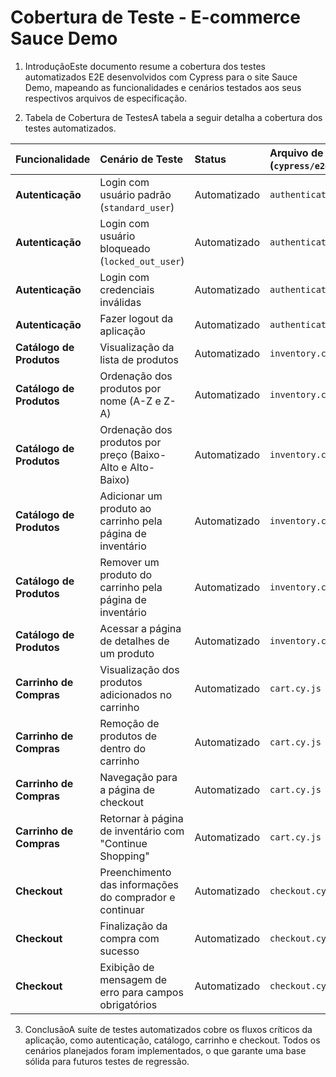 # Cobertura de Teste - E-commerce Sauce Demo

1. IntroduçãoEste documento resume a cobertura dos testes automatizados E2E desenvolvidos com Cypress para o site Sauce Demo, mapeando as funcionalidades e cenários testados aos seus respectivos arquivos de especificação.

2. Tabela de Cobertura de TestesA tabela a seguir detalha a cobertura dos testes automatizados.

| Funcionalidade           | Cenário de Teste                                           | Status       | Arquivo de Teste (`cypress/e2e`) |
| :----------------------- | :--------------------------------------------------------- | :----------- | :------------------------------- |
| **Autenticação**         | Login com usuário padrão (`standard_user`)                 | Automatizado | `authentication.cy.js`           |
| **Autenticação**         | Login com usuário bloqueado (`locked_out_user`)            | Automatizado | `authentication.cy.js`           |
| **Autenticação**         | Login com credenciais inválidas                            | Automatizado | `authentication.cy.js`           |
| **Autenticação**         | Fazer logout da aplicação                                  | Automatizado | `authentication.cy.js`           |
| **Catálogo de Produtos** | Visualização da lista de produtos                          | Automatizado | `inventory.cy.js`                |
| **Catálogo de Produtos** | Ordenação dos produtos por nome (A-Z e Z-A)                | Automatizado | `inventory.cy.js`                |
| **Catálogo de Produtos** | Ordenação dos produtos por preço (Baixo-Alto e Alto-Baixo) | Automatizado | `inventory.cy.js`                |
| **Catálogo de Produtos** | Adicionar um produto ao carrinho pela página de inventário | Automatizado | `inventory.cy.js`                |
| **Catálogo de Produtos** | Remover um produto do carrinho pela página de inventário   | Automatizado | `inventory.cy.js`                |
| **Catálogo de Produtos** | Acessar a página de detalhes de um produto                 | Automatizado | `inventory.cy.js`                |
| **Carrinho de Compras**  | Visualização dos produtos adicionados no carrinho          | Automatizado | `cart.cy.js`                     |
| **Carrinho de Compras**  | Remoção de produtos de dentro do carrinho                  | Automatizado | `cart.cy.js`                     |
| **Carrinho de Compras**  | Navegação para a página de checkout                        | Automatizado | `cart.cy.js`                     |
| **Carrinho de Compras**  | Retornar à página de inventário com "Continue Shopping"    | Automatizado | `cart.cy.js`                     |
| **Checkout**             | Preenchimento das informações do comprador e continuar     | Automatizado | `checkout.cy.js`                 |
| **Checkout**             | Finalização da compra com sucesso                          | Automatizado | `checkout.cy.js`                 |
| **Checkout**             | Exibição de mensagem de erro para campos obrigatórios      | Automatizado | `checkout.cy.js`                 |

3. ConclusãoA suíte de testes automatizados cobre os fluxos críticos da aplicação, como autenticação, catálogo, carrinho e checkout. Todos os cenários planejados foram implementados, o que garante uma base sólida para futuros testes de regressão.
